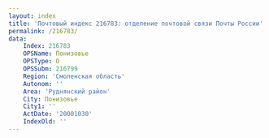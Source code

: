 ```yaml
---
layout: index
title: 'Почтовый индекс 216783: отделение почтовой связи Почты России'
permalink: /216783/
data:
    Index: 216783
    OPSName: Понизовье
    OPSType: О
    OPSSubm: 216799
    Region: 'Смоленская область'
    Autonom: ''
    Area: 'Руднянский район'
    City: Понизовье
    City1: ''
    ActDate: '20001030'
    IndexOld: ''
---
```

